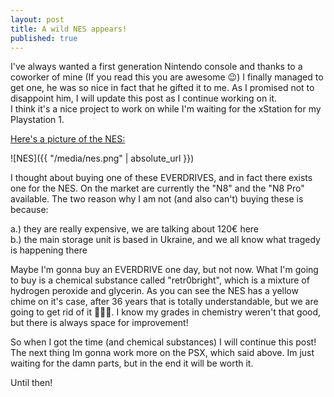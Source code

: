 ```yaml
---
layout: post
title: A wild NES appears! 
published: true
---
```


I've always wanted a first generation Nintendo console and thanks to a coworker of mine (If you read this you are awesome 😉) I finally managed to get one, he was so nice in fact that he gifted it to me. As I promised not to disappoint him, I will update this post as I continue working on it.  
I think it's a nice project to work on while I'm waiting for the xStation for my Playstation 1.

<ins>Here's a picture of the NES:</ins>

![NES]({{ "/media/nes.png" | absolute_url }})

I thought about buying one of these EVERDRIVES, and in fact there exists one for the NES. On the market are currently the "N8" and the "N8 Pro" available. The two reason why I am not (and also can't) buying these is because:

a.) they are really expensive, we are talking about 120€ here  
b.) the main storage unit is based in Ukraine, and we all know what tragedy is happening there

Maybe I'm gonna buy an EVERDRIVE one day, but not now. What I'm going to buy is a chemical substance called "retr0bright", which is a mixture of hydrogen peroxide and glycerin. As you can see the NES has a yellow chime on it's case, after 36 years that is totally understandable, but we are going to get rid of it 🧫👨‍🔬. I know my grades in chemistry weren't that good, but there is always space for improvement!

So when I got the time (and chemical substances) I will continue this post! The next thing Im gonna work more on the PSX, which said above. Im just waiting for the damn parts, but in the end it will be worth it.

Until then!
